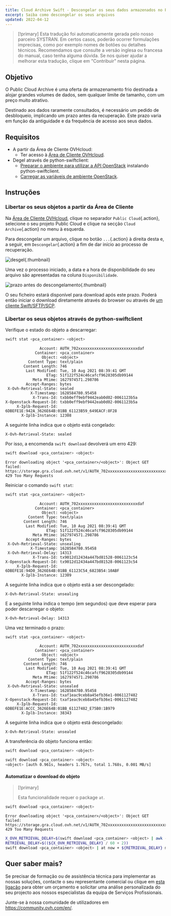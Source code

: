 ```yaml
---
title: Cloud Archive Swift - Descongelar os seus dados armazenados no Public Cloud Archive
excerpt: Saiba como descongelar os seus arquivos
updated: 2022-04-12
---
```


> [!primary]
> Esta tradução foi automaticamente gerada pelo nosso parceiro SYSTRAN. Em certos casos, poderão ocorrer formulações imprecisas, como por exemplo nomes de botões ou detalhes técnicos. Recomendamos que consulte a versão inglesa ou francesa do manual, caso tenha alguma dúvida. Se nos quiser ajudar a melhorar esta tradução, clique em "Contribuir" nesta página.
>

## Objetivo

O Public Cloud Archive é uma oferta de armazenamento frio destinada a alojar grandes volumes de dados, sem qualquer limite de tamanho, com um preço muito atrativo.

Destinado aos dados raramente consultados, é necessário um pedido de desbloqueio, implicando um prazo antes da recuperação. Este prazo varia em função da antiguidade e da frequência de acesso aos seus dados.

## Requisitos

- A partir da Área de Cliente OVHcloud:
    - Ter acesso à [Área de Cliente OVHcloud](/links/manager).
- Degel através de python-swiftclient:
    - [Preparar o ambiente para utilizar a API OpenStack](/pages/public_cloud/compute/prepare_the_environment_for_using_the_openstack_api) instalando python-swiftclient.
    - [Carregar as variáveis de ambiente OpenStack](/pages/public_cloud/compute/loading_openstack_environment_variables).

## Instruções

### Libertar os seus objetos a partir da Área de Cliente

Na [Área de Cliente OVHcloud](/links/manager), clique no separador `Public Cloud`{.action}, selecione o seu projeto Public Cloud e clique na secção `Cloud Archive`{.action} no menu à esquerda.

Para descongelar um arquivo, clique no botão `...`{.action} à direita desta e, a seguir, em `Descongelar`{.action} a fim de dar início ao processo de recuperação.

![desgel](images/unfreeze.png){.thumbnail}

Uma vez o processo iniciado, a data e a hora de disponibilidade do seu arquivo são apresentadas na coluna `Disponibilidade`.

![prazo antes do descongelamento](images/unfreeze_result.png){.thumbnail}

O seu ficheiro estará disponível para download após este prazo. Poderá então iniciar o download diretamente através do browser ou através de [um cliente Swift/SFTP/SCP](/pages/storage_and_backup/object_storage/pca_sftp).

### Libertar os seus objetos através de python-swiftclient

Verifique o estado do objeto a descarregar:

```bash
swift stat <pca_container> <object>
```

```
               Account: AUTH_702xxxxxxxxxxxxxxxxxxxxxxxxxxdaf
             Container: <pca_container>
                Object: <object>
          Content Type: text/plain
        Content Length: 746
         Last Modified: Tue, 10 Aug 2021 08:39:41 GMT
                  ETag: 51f122f524c46cafcf9628305db99144
            Meta Mtime: 1627974571.298786
         Accept-Ranges: bytes
 X-Ovh-Retrieval-State: sealed
           X-Timestamp: 1628584780.95458
            X-Trans-Id: txbb0eff9ebf9442eab0d02-0061123b5a
X-Openstack-Request-Id: txbb0eff9ebf9442eab0d02-0061123b5a
     X-Iplb-Request-Id: 6DBEFE1E:942A_3626E64B:01BB_61123B59_649EACF:8F28
       X-Iplb-Instance: 12308
```

A seguinte linha indica que o objeto está congelado:

```
X-Ovh-Retrieval-State: sealed
```

Por isso, a encomenda `swift download` devolverá um erro 429:

```bash
swift download <pca_container> <object>
```
```
Error downloading object '<pca_container>/<object>': Object GET failed: https://storage.gra.cloud.ovh.net/v1/AUTH_702xxxxxxxxxxxxxxxxxxxxxxxxxxdaf/<pca_container>/<object> 429 Too Many Requests
```

Reiniciar o comando `swift stat`:

```bash
swift stat <pca_container> <object>
```

```
               Account: AUTH_702xxxxxxxxxxxxxxxxxxxxxxxxxxdaf
             Container: <pca_container>
                Object: <object>
          Content Type: text/plain
        Content Length: 746
         Last Modified: Tue, 10 Aug 2021 08:39:41 GMT
                  ETag: 51f122f524c46cafcf9628305db99144
            Meta Mtime: 1627974571.298786
         Accept-Ranges: bytes
 X-Ovh-Retrieval-State: unsealing
           X-Timestamp: 1628584780.95458
 X-Ovh-Retrieval-Delay: 14313
            X-Trans-Id: tx9012d12434a447bd81528-0061123c54
X-Openstack-Request-Id: tx9012d12434a447bd81528-0061123c54
     X-Iplb-Request-Id: 6DBEFE1E:94D0_3626E64B:01BB_61123C54_6823B54:10ABF
       X-Iplb-Instance: 12309
```

A seguinte linha indica que o objeto está a ser descongelado:

```
X-Ovh-Retrieval-State: unsealing
```

E a seguinte linha indica o tempo (em segundos) que deve esperar para poder descarregar o objeto:

```
X-Ovh-Retrieval-Delay: 14313
```

Uma vez terminado o prazo:

```bash
swift stat <pca_container> <object>
```

```
               Account: AUTH_702xxxxxxxxxxxxxxxxxxxxxxxxxxdaf
             Container: <pca_container>
                Object: <object>
          Content Type: text/plain
        Content Length: 746
         Last Modified: Tue, 10 Aug 2021 08:39:41 GMT
                  ETag: 51f122f524c46cafcf9628305db99144
            Meta Mtime: 1627974571.298786
         Accept-Ranges: bytes
 X-Ovh-Retrieval-State: unsealed
           X-Timestamp: 1628584780.95458
            X-Trans-Id: txaf1eac9ceb8a45efb36e1-0061127482
X-Openstack-Request-Id: txaf1eac9ceb8a45efb36e1-0061127482
     X-Iplb-Request-Id: 6DBEFE1E:ACCC_3626E64B:01BB_61127482_E75B0:1B979
       X-Iplb-Instance: 38343
```

A seguinte linha indica que o objeto está descongelado:

```
X-Ovh-Retrieval-State: unsealed
```

A transferência do objeto funciona então:

```bash
swift download <pca_container> <object>
```

```bash
swift download <pca_container> <object>
<object> [auth 0.961s, headers 1.767s, total 1.768s, 0.001 MB/s]
```

#### Automatizar o download do objeto

> [!primary]
>
> Esta funcionalidade requer o package `at`.
>

```bash
swift download <pca_container> <object>
```
```
Error downloading object '<pca_container>/<object>': Object GET failed: https://storage.gra.cloud.ovh.net/v1/AUTH_702xxxxxxxxxxxxxxxxxxxxxxxxxxdaf/<pca_container>/<object> 429 Too Many Requests
```

```bash
X_OVH_RETRIEVAL_DELAY=$(swift download <pca_container> <object> | awk -F ": " '/X-Ovh-Retrieval-Delay/ {print $2}'
RETRIEVAL_DELAY=$((${X_OVH_RETRIEVAL_DELAY} / 60 + 2))
swift download <pca_container> <object> | at now + ${RETRIEVAL_DELAY} minutes
```

## Quer saber mais?

Se precisar de formação ou de assistência técnica para implementar as nossas soluções, contacte o seu representante comercial ou clique em [esta ligação](https://www.ovhcloud.com/pt/professional-services/) para obter um orçamento e solicitar uma análise personalizada do seu projecto aos nossos especialistas da equipa de Serviços Profissionais.

Junte-se à nossa comunidade de utilizadores em <https://community.ovh.com/en/>.
